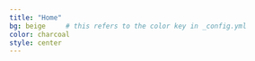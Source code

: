```yaml
---
title: "Home"
bg: beige     # this refers to the color key in _config.yml
color: charcoal
style: center
---
```


<!-- photo of us -->
<div class="hero-image"></div>

<style>
.hero-image {
  width: 100%;
  height: 100vh;
  background: url('/assets/img/us_croatia.jpg') no-repeat center center;
  background-size: cover; /* fills screen */
}

/* Mobile adjustments */
@media (max-width: 768px) {
  .hero-image {
    background-position: center top; /* shift focus up */
  }
}
</style>




<!-- "Liana y Camille" -->
<div style="
  text-align: center;
  margin: 60px 20px 40px 20px;
  font-family: 'Playfair Display', serif;
  font-size: clamp(2em, 6vw, 3.5em); /* responsive font size */
  color: #2C2C2C;
  letter-spacing: 2px;
  line-height: 1.1;
  text-shadow: 1px 1px 2px rgba(0,0,0,0.1);
  white-space: nowrap;
  overflow: hidden; /* prevents accidental overflow */
  text-overflow: ellipsis; /* optional: adds ... if it overflows */
">
  Liana & Camille
</div>


<!-- Date & Location -->
<div style="
  text-align: center;
  margin: 0 20px 40px 20px;
  font-family: 'Playfair Display', serif;
  font-size: 1.5em;                           
  color: #2C2C2C;                          
  letter-spacing: 1px;
  line-height: 1.3;
  text-shadow: 0.5px 0.5px 1px rgba(0,0,0,0.1);
">
  March 14, 2026 <br>
  San Salvador,<br>El Salvador
</div>




<div style="margin-top: 240px;"></div>   <!-- add blank space above -->
<hr style="border: none; border-top: 1px solid #aaa; margin: 40px auto; width: 60%;">